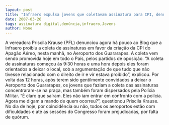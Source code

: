 ```yaml
---
layout: post
title: "Infraero expulsa jovens que coletavam assinatura para CPI, denuncia vereadora"
date: 2007-03-26
tags: assinatura digital,denúncia,infraero,Jovens
author: None
---
```

A vereadora Priscila Krause (PFL) denunciou agora há pouco ao Blog que a Infraero proibiu a coleta de assinaturas em favor da criação da CPI do Apagão Aéreo, nesta manhã, no Aeroporto dos Guararapes. A coleta vem sendo promovida hoje em todo o País, pelos partidos de oposição.
“A coleta de assinaturas começou às 9:30 horas e uma hora depois eles foram orientados a deixar o local, sob a argumentação de que tudo que não tivesse relacionado com o direito de ir e vir estava proibido”, explicou.
Por volta das 12 horas, após terem sido gentilmente convidados a deixar o Aeroporto dos Guararapes, os jovens que faziam a coleta das assinaturas concentraram-se na praça, mas também foram dispersados pela Polícia Militar.
“É claro que saíram. Eles não iam entrar em confronto com a polícia. Agora me digam a mando de quem ocorreu?”, questionou Priscila Krause.
No dia de hoje, por coincidência ou não, todos os aeroportos estão com dificuldades e até as sessões do Congresso foram prejudicadas, por falta de quórum. 